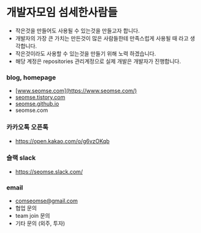# 개발자모임 섬세한사람들
- 작은것을 만들어도 사용될 수 있는것을 만들고자 합니다.
- 개발자의 가장 큰 가치는 만든것이 많은 사람들한테 만족스럽게 사용될 때 라고 생각합니다.
- 작은것이라도 사용할 수 있는것을 만들기 위해 노력 하겠습니다.
- 해당 계정은 repositories 관리계정으로 실제 개발은 개발자가 진행합니다.

### blog, homepage
- [www.seomse.com](https://www.seomse.com/)
- [seomse.tistory.com](https://seomse.tistory.com/)
- [seomse.github.io](https://seomse.github.io/)
- seomse.com

### 카카오톡 오픈톡
 - https://open.kakao.com/o/g6vzOKqb

### 슬랙 slack
- https://seomse.slack.com/

### email 
- comseomse@gmail.com
- 협업 문의
- team join 문의
- 기타 문의 (외주, 투자)
